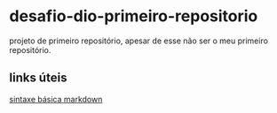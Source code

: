 # desafio-dio-primeiro-repositorio
projeto de primeiro repositório, apesar de esse não ser o meu primeiro repositório.

## links úteis
[sintaxe básica markdown](https://www.markdownguide.org/basic-syntax/)

